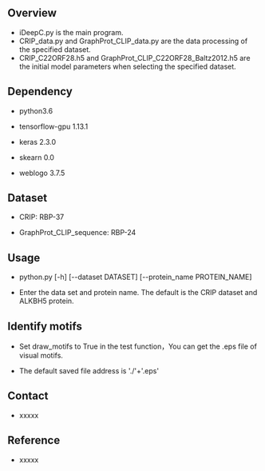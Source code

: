 ## Overview

* iDeepC.py is the main program.
* CRIP_data.py and GraphProt_CLIP_data.py are the data processing of the specified dataset.
* CRIP_C22ORF28.h5 and GraphProt_CLIP_C22ORF28_Baltz2012.h5 are the initial model parameters when selecting the specified dataset.

## Dependency

* python3.6

* tensorflow-gpu 1.13.1

* keras 2.3.0

* skearn 0.0

* weblogo 3.7.5


## Dataset

* CRIP: RBP-37

* GraphProt_CLIP_sequence: RBP-24


## Usage

* python.py [-h] [--dataset DATASET] [--protein_name PROTEIN_NAME]

* Enter the data set and protein name. The default is the CRIP dataset and ALKBH5 protein.



## Identify motifs

* Set draw_motifs to True in the test function，You can get the .eps file of visual motifs.

* The default saved file address is './'+'.eps'



## Contact
* xxxxx

## Reference
* xxxxx


